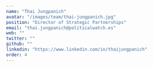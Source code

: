```yaml
---
name: "Thai Jungpanich"
avatar: "/images/team/thai-jungpanich.jpg"
position: "Director of Strategic Partnerships"
email: "thai.jungpanich@politicalwatch.es"
web: ""
twitter: ""
github: ""
linkedin: "https://www.linkedin.com/in/thaijungpanich"
order: 4
---
```

